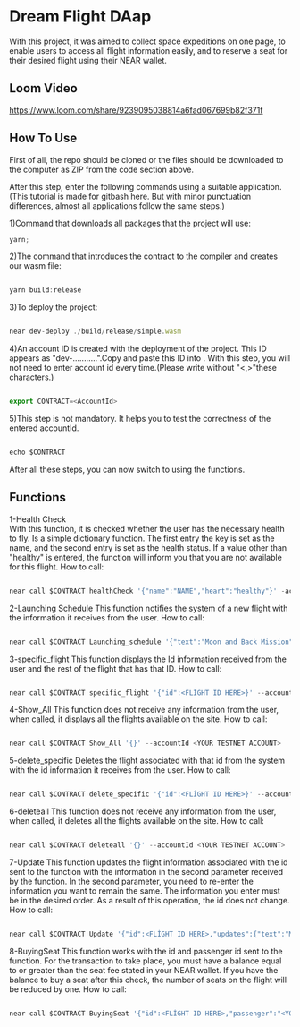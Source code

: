 # Dream Flight DAap

With this project, it was aimed to collect space expeditions on one page, to enable users to access all flight information easily, and to reserve a seat for their desired flight using their NEAR wallet.

## Loom Video

https://www.loom.com/share/9239095038814a6fad067699b82f371f

## How To Use

First of all, the repo should be cloned or the files should be downloaded to the computer as ZIP from the code section above.

After this step, enter the following commands using a suitable application.(This tutorial is made for gitbash here. But with minor punctuation differences, almost all applications follow the same steps.)

1)Command that downloads all packages that the project will use:

```ts
yarn;
```

2)The command that introduces the contract to the compiler and creates our wasm file:

```ts

yarn build:release
```

3)To deploy the project:

```ts

near dev-deploy ./build/release/simple.wasm
```

4)An account ID is created with the deployment of the project. This ID appears as "dev-...........".Copy and paste this ID into <Account ID>. With this step, you will not need to enter account id every time.(Please write without "<,>"these characters.)

```ts

export CONTRACT=<AccountId>
```

5)This step is not mandatory. It helps you to test the correctness of the entered accountId.

```ts

echo $CONTRACT
```

After all these steps, you can now switch to using the functions.

## Functions

1-Health Check
  <br/>
With this function, it is checked whether the user has the necessary health to fly. Is a simple dictionary function. The first entry the key is set as the name, and the second entry is set as the health status. If a value other than "healthy" is entered, the function will inform you that you are not available for this flight.
How to call:

```ts

near call $CONTRACT healthCheck '{"name":"NAME","heart":"healthy"}' -accountId <YOUR TESTNET ACCOUNT>
```

2-Launching Schedule
This function notifies the system of a new flight with the information it receives from the user.
How to call:

```ts

near call $CONTRACT Launching_schedule '{"text":"Moon and Back Mission","cost":"250000","capsul":7,"destination":"Moon","departure":"İstanbul","max_seat":7}' --accountId <YOUR TESTNET ACCOUNT>
```

3-specific_flight
This function displays the Id information received from the user and the rest of the flight that has that ID.
How to call:

```ts

near call $CONTRACT specific_flight '{"id":<FLİGHT ID HERE>}' --accountId <YOUR TESTNET ACCOUNT>
```

4-Show_All
This function does not receive any information from the user, when called, it displays all the flights available on the site.
How to call:

```ts

near call $CONTRACT Show_All '{}' --accountId <YOUR TESTNET ACCOUNT>
```

5-delete_specific
Deletes the flight associated with that id from the system with the id information it receives from the user.
How to call:

```ts

near call $CONTRACT delete_specific '{"id":<FLİGHT ID HERE>}' --accountId <YOUR TESTNET ACCOUNT>
```

6-deleteall
This function does not receive any information from the user, when called, it deletes all the flights available on the site.
How to call:

```ts

near call $CONTRACT deleteall '{}' --accountId <YOUR TESTNET ACCOUNT>
```

7-Update
This function updates the flight information associated with the id sent to the function with the information in the second parameter received by the function. In the second parameter, you need to re-enter the information you want to remain the same. The information you enter must be in the desired order. As a result of this operation, the id does not change.
How to call:

```ts

near call $CONTRACT Update '{"id":<FLİGHT ID HERE>,"updates":{"text":"Moon and Back","cost":"560000","capsul":5,"destination":"Moon","departure":"İstanbul","max_seat":7}}' --accountId <YOUR TESTNET ACCOUNT>
```

8-BuyingSeat
This function works with the id and passenger id sent to the function. For the transaction to take place, you must have a balance equal to or greater than the seat fee stated in your NEAR wallet. If you have the balance to buy a seat after this check, the number of seats on the flight will be reduced by one.
How to call:

```ts

near call $CONTRACT BuyingSeat '{"id":<FLİGHT ID HERE>,"passenger":"<YOUR TESTNET ACCOUNT>"}' --accountId <YOUR TESTNET ACCOUNT>
```
